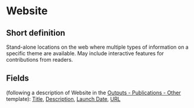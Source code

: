 # Website
## Short definition
Stand-alone locations on the web where multiple types of information on a specific theme are available. May include interactive features for contributions from readers.
## Fields
(following a description of Website in the [Outputs - Publications - Other](../Templates/Outputs%20-%20Publications%20-%20Other.md) template):
[Title](../Object-Fields/Website/Title.md),
[Description](../Object-Fields/Website/Description.md),
[Launch Date](../Object-Fields/Website/Launch%20Date.md),
[URL](../Object-Fields/Website/URL.md)
